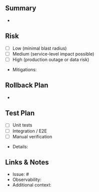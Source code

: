 ﻿## Summary
- 

## Risk
- [ ] Low (minimal blast radius)
- [ ] Medium (service-level impact possible)
- [ ] High (production outage or data risk)
- Mitigations:

## Rollback Plan
- 

## Test Plan
- [ ] Unit tests
- [ ] Integration / E2E
- [ ] Manual verification
- Details:

## Links & Notes
- Issue: #
- Observability: 
- Additional context:
